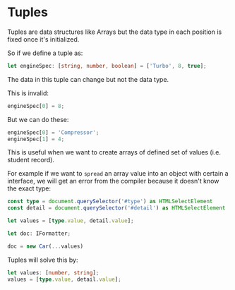 # Tuples

Tuples are data structures like Arrays but the data type in each position is fixed once it's initialized.

So if we define a tuple as:

```ts
let engineSpec: [string, number, boolean] = ['Turbo', 8, true];
```

The data in this tuple can change but not the data type.

This is invalid:

```ts
engineSpec[0] = 8;
```

But we can do these:

```ts
engineSpec[0] = 'Compressor';
engineSpec[1] = 4;
```

This is useful when we want to create arrays of defined set of values (i.e. student record).

For example if we want to ```spread``` an array value into an object with certain a interface, we will get an error from the compiler because it doesn't know the exact type:

```ts
const type = document.querySelector('#type') as HTMLSelectElement
const detail = document.querySelector('#detail') as HTMLSelectElement

let values = [type.value, detail.value];

let doc: IFormatter;

doc = new Car(...values)
```

Tuples will solve this by:

```ts
let values: [number, string];
values = [type.value, detail.value];
```